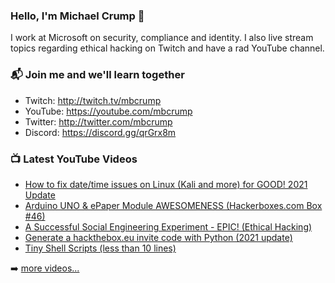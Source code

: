 ### Hello, I'm Michael Crump 👋

I work at Microsoft on security, compliance and identity. I also live stream topics regarding ethical hacking on Twitch and have a rad YouTube channel. 

### 📬 Join me and we'll learn together

- Twitch: http://twitch.tv/mbcrump
- YouTube: https://youtube.com/mbcrump
- Twitter: http://twitter.com/mbcrump
- Discord: https://discord.gg/qrGrx8m

### 📺 Latest YouTube Videos

<!-- YOUTUBE:START -->
- [How to fix date/time issues on Linux (Kali and more) for GOOD! 2021 Update](https://www.youtube.com/watch?v=HDqcp-FZitk)
- [Arduino UNO & ePaper Module AWESOMENESS (Hackerboxes.com Box #46)](https://www.youtube.com/watch?v=ZDyiguFLK_M)
- [A Successful Social Engineering Experiment - EPIC! (Ethical Hacking)](https://www.youtube.com/watch?v=hai3YF9xUt4)
- [Generate a hackthebox.eu invite code with Python (2021 update)](https://www.youtube.com/watch?v=jzE0Cqj6j_s)
- [Tiny Shell Scripts (less than 10 lines)](https://www.youtube.com/watch?v=WqkZ5lgSLvM)
<!-- YOUTUBE:END -->

➡️ [more videos...](https://youtube.com/mbcrump)


